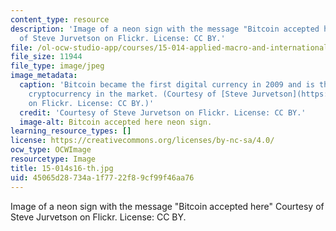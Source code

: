 ```yaml
---
content_type: resource
description: 'Image of a neon sign with the message "Bitcoin accepted here" Courtesy
  of Steve Jurvetson on Flickr. License: CC BY.'
file: /ol-ocw-studio-app/courses/15-014-applied-macro-and-international-economics-ii-spring-2016/45065d28734a1f7722f89cf99f46aa76_15-014s16-th.jpg
file_size: 11944
file_type: image/jpeg
image_metadata:
  caption: 'Bitcoin became the first digital currency in 2009 and is the leading decentralized
    cryptocurrency in the market. (Courtesy of [Steve Jurvetson](https://www.flickr.com/photos/jurvetson/13543526165)
    on Flickr. License: CC BY.)'
  credit: 'Courtesy of Steve Jurvetson on Flickr. License: CC BY.'
  image-alt: Bitcoin accepted here neon sign.
learning_resource_types: []
license: https://creativecommons.org/licenses/by-nc-sa/4.0/
ocw_type: OCWImage
resourcetype: Image
title: 15-014s16-th.jpg
uid: 45065d28-734a-1f77-22f8-9cf99f46aa76
---
```

Image of a neon sign with the message "Bitcoin accepted here" Courtesy of Steve Jurvetson on Flickr. License: CC BY.
